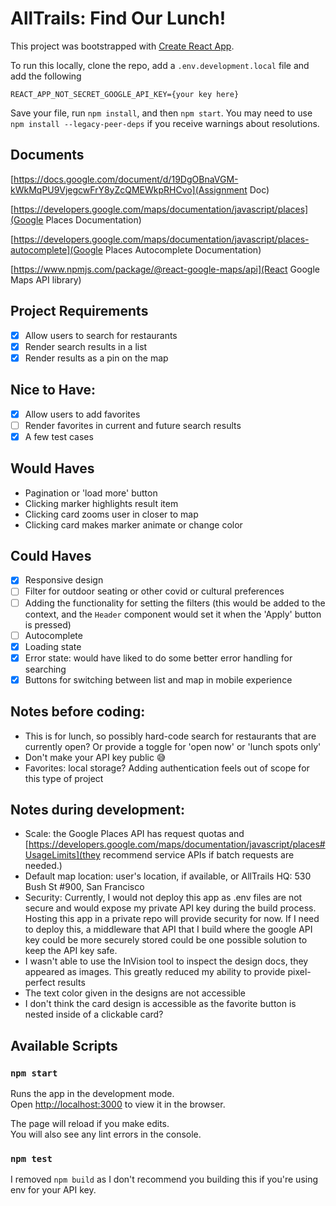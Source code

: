 # AllTrails: Find Our Lunch!

This project was bootstrapped with [Create React App](https://github.com/facebook/create-react-app).

To run this locally, clone the repo, add a `.env.development.local` file and add the following

```
REACT_APP_NOT_SECRET_GOOGLE_API_KEY={your key here}
```

Save your file, run `npm install`, and then `npm start`.
You may need to use `npm install --legacy-peer-deps` if you receive warnings about resolutions.

## Documents

[https://docs.google.com/document/d/19DgOBnaVGM-kWkMqPU9VjegcwFrY8yZcQMEWkpRHCvo](Assignment Doc)

[https://developers.google.com/maps/documentation/javascript/places](Google Places Documentation)

[https://developers.google.com/maps/documentation/javascript/places-autocomplete](Google Places Autocomplete Documentation)

[https://www.npmjs.com/package/@react-google-maps/api](React Google Maps API library)

## Project Requirements

- [x] Allow users to search for restaurants
- [x] Render search results in a list
- [x] Render results as a pin on the map

## Nice to Have:

- [x] Allow users to add favorites
- [ ] Render favorites in current and future search results
- [x] A few test cases

## Would Haves

- Pagination or 'load more' button
- Clicking marker highlights result item
- Clicking card zooms user in closer to map
- Clicking card makes marker animate or change color

## Could Haves

- [x] Responsive design
- [ ] Filter for outdoor seating or other covid or cultural preferences
- [ ] Adding the functionality for setting the filters (this would be added to the context, and the `Header` component would set it when the 'Apply' button is pressed)
- [ ] Autocomplete
- [x] Loading state
- [x] Error state: would have liked to do some better error handling for searching
- [x] Buttons for switching between list and map in mobile experience

## Notes before coding:

- This is for lunch, so possibly hard-code search for restaurants that are currently open? Or
  provide a toggle for 'open now' or 'lunch spots only'
- Don't make your API key public 😅
- Favorites: local storage? Adding authentication feels out of scope for this type of project

## Notes during development:

- Scale: the Google Places API has request quotas and [https://developers.google.com/maps/documentation/javascript/places#UsageLimits](they recommend service APIs if batch requests are needed.)
- Default map location: user's location, if available, or AllTrails HQ: 530 Bush St #900, San Francisco
- Security: Currently, I would not deploy this app as .env files are not secure and would expose my private API key during the build process. Hosting this app in a private repo will provide security for now. If I need to deploy this, a middleware that API that I build where the google API key could be more securely stored could be one possible solution to keep the API key safe.
- I wasn't able to use the InVision tool to inspect the design docs, they appeared as images. This greatly reduced my ability to provide pixel-perfect results
- The text color given in the designs are not accessible
- I don't think the card design is accessible as the favorite button is nested inside of a clickable card?

## Available Scripts

### `npm start`

Runs the app in the development mode.\
Open [http://localhost:3000](http://localhost:3000) to view it in the browser.

The page will reload if you make edits.\
You will also see any lint errors in the console.

### `npm test`

I removed `npm build` as I don't recommend you building this if you're using env for your API key.
